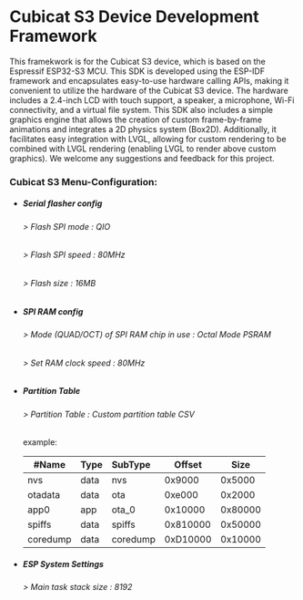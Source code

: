 # Cubicat S3 Device Development Framework

This framekwork is for the Cubicat S3 device, which is based on the Espressif ESP32-S3 MCU. This SDK is developed using the ESP-IDF framework and encapsulates easy-to-use hardware calling APIs, making it convenient to utilize the hardware of the Cubicat S3 device. The hardware includes a 2.4-inch LCD with touch support, a speaker, a microphone, Wi-Fi connectivity, and a virtual file system.
This SDK also includes a simple graphics engine that allows the creation of custom frame-by-frame animations and integrates a 2D physics system (Box2D). Additionally, it facilitates easy integration with LVGL, allowing for custom rendering to be combined with LVGL rendering (enabling LVGL to render above custom graphics).
We welcome any suggestions and feedback for this project.

### Cubicat S3 Menu-Configuration:

* ##### Serial flasher config

  ###### \> Flash SPI mode : QIO

  ###### \> Flash SPI speed : 80MHz

  ###### \> Flash size : 16MB
* ##### SPI RAM config

  ###### \> Mode (QUAD/OCT) of SPI RAM chip in use : Octal Mode PSRAM

  ###### \> Set RAM clock speed : 80MHz
* ##### Partition Table

  ###### \> Partition Table : Custom partition table CSV
  example:

  | #Name    | Type | SubType  | Offset   | Size    |
  | ---------- | ------ | :--------- | ---------- | --------- |
  | nvs      | data | nvs      | 0x9000   | 0x5000  |
  | otadata  | data | ota      | 0xe000   | 0x2000  |
  | app0     | app  | ota_0    | 0x10000  | 0x80000 |
  | spiffs   | data | spiffs   | 0x810000 | 0x50000 |
  | coredump | data | coredump | 0xD10000 | 0x10000 |
* ##### ESP System Settings
  ###### \> Main task stack size : 8192